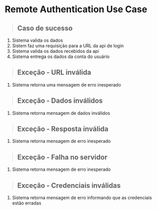 # Remote Authentication Use Case

> ## Caso de sucesso
1. Sistema valida os dados
2. Sistem faz uma requisição para a URL da api de login
3. Sistema valida os dados recebidos da api
4. Sistema entrega os dados da conta do usuário

> ## Exceção - URL inválida
1. Sistema retorna uma mensagem de erro inesperado

> ## Exceção - Dados inválidos
1. Sistema retorna mensagem de dados inválidos

> ## Exceção - Resposta inválida
1. Sistema retorna mensagem de erro inesperado

> ## Exceção - Falha no servidor
1. Sistema retorna mensagem de erro inesperado

> ## Exceção - Credenciais inválidas
1. Sistema retorna mensagem de erro informando que as credenciais estão erradas
